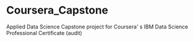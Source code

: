 # Coursera_Capstone
Applied Data Science Capstone project for Coursera' s IBM Data Science Professional Certificate (audit)
